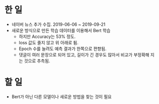 # 한 일
- 네이버 뉴스 추가 수집. 2019-06-06 ~ 2019-09-21
- 새로운 방식으로 만든 학습 데이터를 이용해서 Bert 학습
    - 하지만 Accuracy는 53% 정도.
    - loss 값도 줄지 않고 위 아래로 튐.
    - Epoch 수를 늘려도 예측 결과가 한쪽으로 편향됨.
    - 댓글이 여러 문장으로 되어 있고, 길이가 긴 경우도 많아서 비교가 부정확해 지는 것으로 추측됨.
# 할 일
- Bert가 아닌 다른 모델이나 새로운 방법을 찾는 것이 필요
